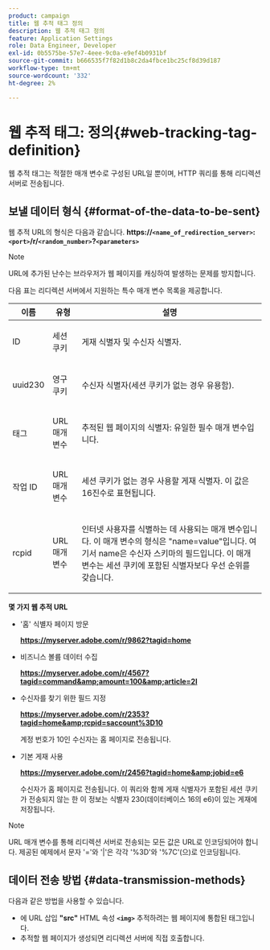 ```yaml
---
product: campaign
title: 웹 추적 태그 정의
description: 웹 추적 태그 정의
feature: Application Settings
role: Data Engineer, Developer
exl-id: 0b5575be-57e7-4eee-9c0a-e9ef4b0931bf
source-git-commit: b666535f7f82d1b8c2da4fbce1bc25cf8d39d187
workflow-type: tm+mt
source-wordcount: '332'
ht-degree: 2%

---
```


# 웹 추적 태그: 정의{#web-tracking-tag-definition}



웹 추적 태그는 적절한 매개 변수로 구성된 URL일 뿐이며, HTTP 쿼리를 통해 리디렉션 서버로 전송됩니다.

## 보낼 데이터 형식 {#format-of-the-data-to-be-sent}

웹 추적 URL의 형식은 다음과 같습니다. **https://`<name_of_redirection_server>`:`<port>`/r/`<random_number>`?`<parameters>`**

>[!NOTE]
>
>URL에 추가된 난수는 브라우저가 웹 페이지를 캐싱하여 발생하는 문제를 방지합니다.

다음 표는 리디렉션 서버에서 지원하는 특수 매개 변수 목록을 제공합니다.

<table>
                     <thead>
                        <tr>
                           <th>이름</th>
                           <th>유형</th>
                           <th>설명</th> 
                        </tr> 
                     </thead>
                     <tbody>
                        <tr>
                           <td>
                              <p>ID</p> 
                           </td>
                           <td>
                              <p>세션 쿠키</p> 
                           </td>
                           <td>
                              <p>게재 식별자 및 수신자 식별자.</p> 
                           </td> 
                        </tr>
                        <tr>
                           <td>
                              <p>uuid230</p> 
                           </td>
                           <td>
                              <p>영구 쿠키</p> 
                           </td>
                           <td>
                              <p>수신자 식별자(세션 쿠키가 없는 경우 유용함).</p> 
                           </td> 
                        </tr>
                        <tr>
                           <td>
                              <p>태그</p> 
                           </td>
                           <td>
                              <p>URL 매개변수</p> 
                           </td>
                           <td>
                              <p>추적된 웹 페이지의 식별자: 유일한 필수 매개 변수입니다.</p> 
                           </td> 
                        </tr>
                        <tr>
                           <td>
                              <p>작업 ID</p> 
                           </td>
                           <td>
                              <p>URL 매개변수</p> 
                           </td>
                           <td>
                              <p>세션 쿠키가 없는 경우 사용할 게재 식별자. 이 값은 16진수로 표현됩니다.
                              </p> 
                           </td> 
                        </tr>
                        <tr>
                           <td>
                              <p>rcpid</p> 
                           </td>
                           <td>
                              <p>URL 매개변수</p> 
                           </td>
                           <td>
                              <p>인터넷 사용자를 식별하는 데 사용되는 매개 변수입니다. 이 매개 변수의 형식은 "name=value"입니다. 여기서 name은 수신자 스키마의 필드입니다. 이 매개 변수는 세션 쿠키에 포함된 식별자보다 우선 순위를 갖습니다.
                              </p> 
                           </td> 
                        </tr> 
                     </tbody>  
                  </table>

**몇 가지 웹 추적 URL**

* &#39;홈&#39; 식별자 페이지 방문

  **https://myserver.adobe.com/r/9862?tagid=home**

* 비즈니스 볼륨 데이터 수집

  **https://myserver.adobe.com/r/4567?tagid=command&amp;amount=100&amp;article=2l**

* 수신자를 찾기 위한 필드 지정

  **https://myserver.adobe.com/r/2353?tagid=home&amp;rcpid=saccount%3D10**

  계정 번호가 10인 수신자는 홈 페이지로 전송됩니다.

* 기본 게재 사용

  **https://myserver.adobe.com/r/2456?tagid=home&amp;jobid=e6**

  수신자가 홈 페이지로 전송됩니다. 이 쿼리와 함께 게재 식별자가 포함된 세션 쿠키가 전송되지 않는 한 이 정보는 식별자 230(데이터베이스 16의 e6)이 있는 게재에 저장됩니다.

>[!NOTE]
>
>URL 매개 변수를 통해 리디렉션 서버로 전송되는 모든 값은 URL로 인코딩되어야 합니다. 제공된 예제에서 문자 &#39;=&#39;와 &#39;|&#39;은 각각 &#39;%3D&#39;와 &#39;%7C&#39;(으)로 인코딩됩니다.

## 데이터 전송 방법 {#data-transmission-methods}

다음과 같은 방법을 사용할 수 있습니다.

* 에 URL 삽입 **&quot;src&quot;** HTML 속성 **`<img>`** 추적하려는 웹 페이지에 통합된 태그입니다.
* 추적할 웹 페이지가 생성되면 리디렉션 서버에 직접 호출합니다.
